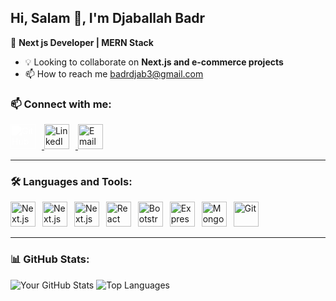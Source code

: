 ## Hi, Salam 👋, I'm Djaballah Badr

🚀 **Next js Developer | MERN Stack**  

- 💡 Looking to collaborate on **Next.js and e-commerce projects**
- 📫 How to reach me badrdjab3@gmail.com

### 📫 Connect with me:
<p align="left">
  <a href="https://github.com/badro39/" target="_blank">
    <img src="https://cdn.jsdelivr.net/gh/devicons/devicon/icons/github/github-original.svg" alt="GitHub" width="40" height="40" style="margin-right: 10px;filter: brightness(0) invert(1);"/>
  </a>
  <a href="https://www.linkedin.com/in/djaballah-badr-bb891a21a/" target="_blank">
    <img src="https://cdn.jsdelivr.net/gh/devicons/devicon/icons/linkedin/linkedin-original.svg" alt="LinkedIn" width="40" height="40" style="margin-right: 10px;"/>
  </a>
  <a href="mailto:badrdjab3@gmail.com.com">
    <img src="https://cdn.jsdelivr.net/gh/devicons/devicon/icons/google/google-original.svg" alt="Email" width="40" height="40"/>
  </a>
</p>


---

### 🛠 Languages and Tools:
<p align="left">
  <img src="https://cdn.jsdelivr.net/gh/devicons/devicon/icons/javascript/javascript-original.svg" alt="Next.js" width="40" height="40" style="margin-right: 7px;"/>
  <img src="https://cdn.jsdelivr.net/gh/devicons/devicon/icons/typescript/typescript-original.svg" alt="Next.js" width="40" height="40" style="margin-right: 7px;"/>
  <img src="https://cdn.jsdelivr.net/gh/devicons/devicon/icons/nextjs/nextjs-original.svg" alt="Next.js" width="40" height="40" style="margin-right: 7px;"/>
  <img src="https://cdn.jsdelivr.net/gh/devicons/devicon/icons/react/react-original.svg" alt="React" width="40" height="40" style="margin-right: 7px;"/>
  <img src="https://cdn.jsdelivr.net/gh/devicons/devicon/icons/bootstrap/bootstrap-original.svg" alt="Bootstrap" width="40" height="40" style="margin-right: 7px;"/>
  <img src="https://cdn.jsdelivr.net/gh/devicons/devicon/icons/express/express-original.svg" alt="Express.js" width="40" height="40" style="margin-right: 7px;"/>
  <img src="https://cdn.jsdelivr.net/gh/devicons/devicon/icons/mongodb/mongodb-original.svg" alt="MongoDB" width="40" height="40" style="margin-right: 7px;"/>
  <img src="https://cdn.jsdelivr.net/gh/devicons/devicon/icons/git/git-original.svg" alt="Git" width="40" height="40"/>
</p>



---

### 📊 GitHub Stats:
![Your GitHub Stats](https://github-readme-stats.vercel.app/api?username=badro39&show_icons=true&theme=light)
![Top Languages](https://github-readme-stats.vercel.app/api/top-langs/?username=badro39&layout=compact&theme=light)
